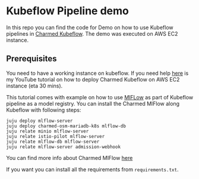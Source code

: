# Kubeflow Pipeline demo

In this repo you can find the code for Demo on how to use Kubeflow pipelines in [Charmed Kubeflow](https://charmed-kubeflow.io/). The demo was executed on AWS EC2 instance.

## Prerequisites
You need to have a working instance on kubeflow. If you need help [here](https://www.youtube.com/watch?v=EuVanbpPIDc) is my YouTube tutorial on how to deploy Charmed Kubeflow on AWS EC2 instance (eta 30 mins).

This tutorial comes with example on how to use [MlFLow](https://mlflow.org/) as part of Kubeflow pipeline as a model registry. You can install the Charmed MlFlow along Kubeflow with following steps:
```
juju deploy mlflow-server
juju deploy charmed-osm-mariadb-k8s mlflow-db
juju relate minio mlflow-server
juju relate istio-pilot mlflow-server
juju relate mlflow-db mlflow-server
juju relate mlflow-server admission-webhook
```
You can find more info about Charmed MlFlow [here](https://github.com/canonical/mlflow-operator)

If you want you can install all the requirements from `requirements.txt`.
